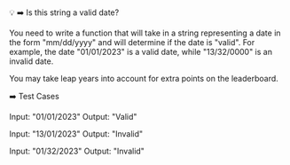 💡 ➡️ Is this string a valid date?

You need to write a function that will take in a string representing a date in the form "mm/dd/yyyy" and will determine if the date is "valid". For example, the date "01/01/2023" is a valid date, while "13/32/0000" is an invalid date.

You may take leap years into account for extra points on the leaderboard.

➡️ Test Cases

Input: "01/01/2023"
Output: "Valid"

Input: "13/01/2023"
Output: "Invalid"

Input: "01/32/2023"
Output: "Invalid"
